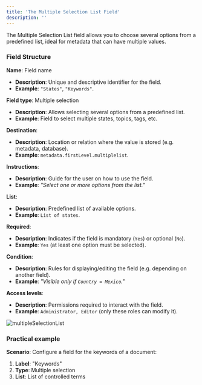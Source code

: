 ```yaml
---
title: 'The Multiple Selection List Field'
description: ''
---
```


The Multiple Selection List field allows you to choose several options from a predefined list, ideal for metadata that can have multiple values.

### Field Structure
**Name**: Field name  
- **Description**: Unique and descriptive identifier for the field.  
- **Example**: `"States"`, `"Keywords"`.

**Field type**: Multiple selection  
- **Description**: Allows selecting several options from a predefined list.  
- **Example**: Field to select multiple states, topics, tags, etc.

**Destination**:  
- **Description**: Location or relation where the value is stored (e.g. metadata, database).  
- **Example**: `metadata.firstLevel.multiplelist`.

**Instructions**:  
- **Description**: Guide for the user on how to use the field.  
- **Example**: *"Select one or more options from the list."*

**List**:  
- **Description**: Predefined list of available options.  
- **Example**: `List of states`.

**Required**:  
- **Description**: Indicates if the field is mandatory (`Yes`) or optional (`No`).  
- **Example**: `Yes` (at least one option must be selected).

**Condition**:  
- **Description**: Rules for displaying/editing the field (e.g. depending on another field).  
- **Example**: *"Visible only if `Country = Mexico`."*

**Access levels**:  
- **Description**: Permissions required to interact with the field.  
- **Example**: `Administrator, Editor` (only these roles can modify it).

![multipleSelectionList](/archihub.github.io/imagenes/listaDeSeleccionMultiple.png)

### Practical example
**Scenario**: Configure a field for the keywords of a document:

1. **Label**: "Keywords"
2. **Type**: Multiple selection
3. **List**: List of controlled terms 